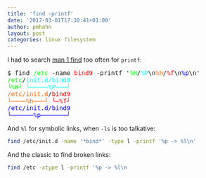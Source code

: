 ```yaml
---
title: 'find -printf'
date: '2017-03-01T17:30:41+01:00'
author: pmhahn
layout: post
categories: linux filesystem
---
```


I had to search [man 1 find](man:find(1)) too often for `printf`:

<pre style="font-family:monospace">$ find <span style="color: #00ff00">/etc</span> -name <span style="color: #ff0000">bind9</span> -printf '<span style="color: #00ff00">%H</span>/<span style="color: #00ffff">%P</span>\n<span style="color: #ff6600">%h</span>/<span style="color: #ff0000">%f</span>\n<span style="color: #0000ff">%p</span>\n'
<span style="color: #00ff00">/etc</span>/<span style="color: #00ffff">init.d/bind9</span>
<span style="color: #00ff00">└%H┘</span> <span style="color: #00ffff">└─────%P───┘</span>
<span style="color: #ff6600">/etc/init.d</span>/<span style="color: #ff0000">bind9</span>
<span style="color: #ff6600">└────%h───┘</span> <span style="color: #ff0000">└─%f┘</span>
<span style="color: #0000ff">/etc/init.d/bind9</span>
<span style="color: #0000ff">└──────%p───────┘</span>
</pre>

And `%l` for symbolic links, when `-ls` is too talkative:

```sh
find /etc/init.d -name '*bind*' -type l -printf '%p -> %l\n'
```

And the classic to find broken links:

```sh
find /etc -xtype l -printf '%p -> %l\n
```
